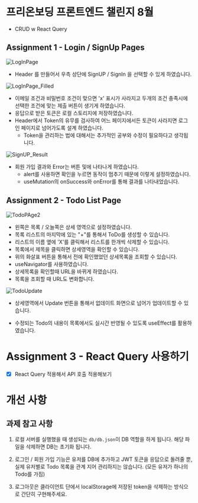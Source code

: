 # 프리온보딩 프론트엔드 챌린지 8월
- CRUD w React Query

## Assignment 1 - Login / SignUp Pages

![LogInPage](https://user-images.githubusercontent.com/69336797/185669845-bc42f237-dc3b-48cf-9d76-76e74a343dfe.png)
- Header 를 만들어서 우측 상단에 SignUP / SignIn 을 선택할 수 있게 하였습니다.

![LogInPage_Filled](https://user-images.githubusercontent.com/69336797/185671406-d3d29c30-cdba-4ca0-be9c-d39d669b6b4a.png)
- 이메일 조건과 비밀번호 조건이 맞으면 'x' 표시가 사라지고 두개의 조건 충족시에 선택한 조건에 맞는 제출 버튼이 생기게 하였습니다. 
- 응답으로 받은 토큰은 로컬 스토리지에 저장하였습니다. 
- Header에서 Token의 유무를 검사하여 어느 페이지에서든 토큰이 사라지면 로그인 페이지로 넘어가도록 설계 하였습니다.
  - Token을 관리하는 법에 대해서는 추가적인 공부와 수정이 필요하다고 생각됩니다.
 
![SignUP_Result](https://user-images.githubusercontent.com/69336797/185676278-958c5085-fb9b-43d9-a7ee-4d5613d6eda3.png)
- 회원 가입 결과와 Error는 버튼 및에 나타나게 하였습니다. 
  - alert를 사용하면 확인을 누르면 동작이 멈추기 때문에 이렇게 설정하였습니다.
  - useMutation의 onSuccess와 onError를 통해 결과를 나타내었습니다.

## Assignment 2 - Todo List Page

![TodoPAge2](https://user-images.githubusercontent.com/69336797/185677568-7f923bdd-a059-408f-87bf-612e389f0dc3.png)

- 왼쪽은 목록 / 오늘쪽은 상세 영역으로 설정하였습니다.
- 목록 리스트의 마지막에 있는 "+"를 통해서 ToDo를 생성할 수 있습니다.
- 리스트의 이름 옆에 'X'를 클릭해서 리스트를 한개씩 삭제할 수 있습니다.
- 목록에서 제목을 클릭하면 상세영역을 확인할 수 있습니다.
- 위의 화살표 버튼을 통해서 전에 확인했었던 상세목록을 조회할 수 있습니다.
 - useNavigator를 사용하였습니다.
 - 상세목록을 확인할때 URL을 바뀌게 하였습니다.
 - 목록을 조회할 때 URL도 변화합니다.

![TodoUpdate](https://user-images.githubusercontent.com/69336797/185678353-9ecd7f96-41d2-4781-8092-50ea43e59e07.png)

- 상세영역에서 Update 번튼을 통해서 없데이트 화면으로 넘어가 업데이트할 수 있습니다. 

- 수정되는 Todo의 내용이 목록에서도 실시간 반영될 수 있도록 useEffect를 활용하였습니다.


# Assignment 3 - React Query 사용하기

- [x] React Query 적용해서 API 호출 적용해보기

# 개선 사항

## 과제 참고 사항

1. 로컬 서버를 실행했을 때 생성되는 `db/db.json`이 DB 역할을 하게 됩니다. 해당 파일을 삭제하면 DB는 초기화 됩니다.

2. 로그인 / 회원 가입 기능은 유저를 DB에 추가하고 JWT 토큰을 응답으로 돌려줄 뿐, 실제 유저별로 Todo 목록을 관계 지어 관리하지는 않습니다. (모든 유저가 하나의 Todo를 가짐)

3. 로그아웃은 클라이언트 단에서 localStorage에 저장된 token을 삭제하는 방식으로 간단히 구현해주세요.
